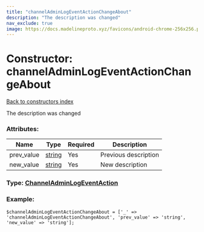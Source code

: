 ```yaml
---
title: "channelAdminLogEventActionChangeAbout"
description: "The description was changed"
nav_exclude: true
image: https://docs.madelineproto.xyz/favicons/android-chrome-256x256.png
---
```

# Constructor: channelAdminLogEventActionChangeAbout  
[Back to constructors index](/API_docs/constructors/index.html)



The description was changed

### Attributes:

| Name     |    Type       | Required | Description |
|----------|---------------|----------|-------------|
|prev\_value|[string](/API_docs/types/string.html) | Yes|Previous description|
|new\_value|[string](/API_docs/types/string.html) | Yes|New description|



### Type: [ChannelAdminLogEventAction](/API_docs/types/ChannelAdminLogEventAction.html)


### Example:

```
$channelAdminLogEventActionChangeAbout = ['_' => 'channelAdminLogEventActionChangeAbout', 'prev_value' => 'string', 'new_value' => 'string'];
```  
